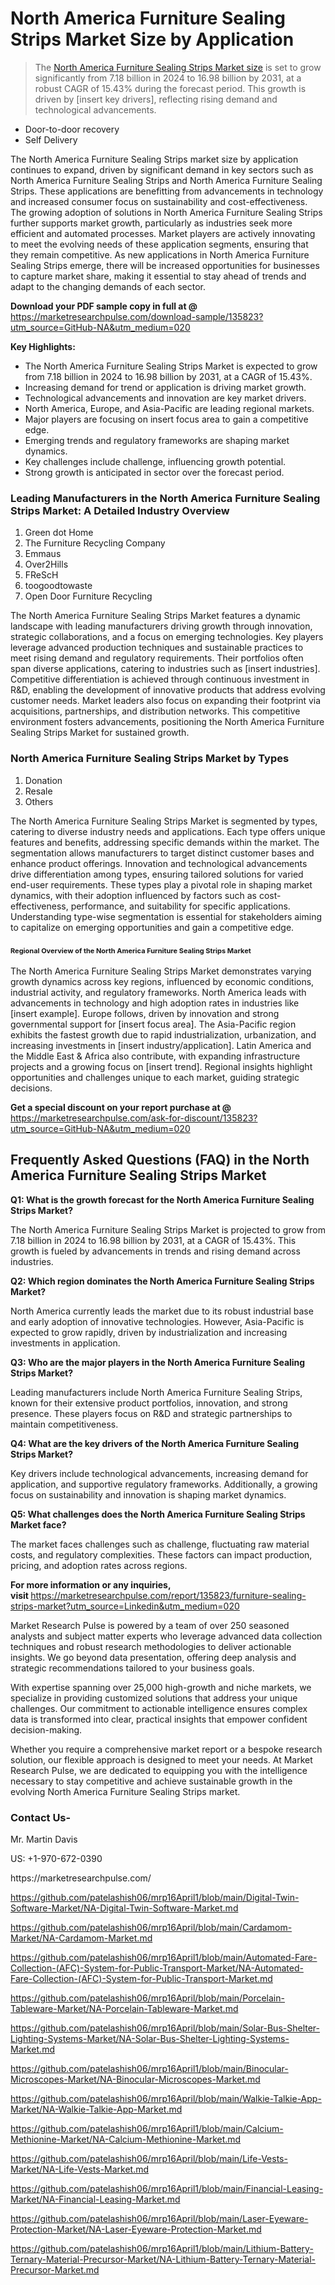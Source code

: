 <h1>North America Furniture Sealing Strips Market&nbsp;Size by Application</h1><blockquote><p>The <a href="https://marketresearchpulse.com/download-sample/135823?utm_source=GitHub-NA&amp;utm_medium=020">North America Furniture Sealing Strips Market size</a> is set to grow significantly from 7.18 billion in 2024 to 16.98 billion by 2031, at a robust CAGR of 15.43% during the forecast period. This growth is driven by [insert key drivers], reflecting rising demand and technological advancements.</p></blockquote><ul><li>Door-to-door recovery <li> Self Delivery</li></ul><p>The North America Furniture Sealing Strips market size by application continues to expand, driven by significant demand in key sectors such as North America Furniture Sealing Strips and North America Furniture Sealing Strips. These applications are benefitting from advancements in technology and increased consumer focus on sustainability and cost-effectiveness. The growing adoption of solutions in North America Furniture Sealing Strips further supports market growth, particularly as industries seek more efficient and automated processes. Market players are actively innovating to meet the evolving needs of these application segments, ensuring that they remain competitive. As new applications in North America Furniture Sealing Strips emerge, there will be increased opportunities for businesses to capture market share, making it essential to stay ahead of trends and adapt to the changing demands of each sector.</p><p><strong>Download your PDF sample copy in full at @ </strong><a href="https://marketresearchpulse.com/download-sample/135823?utm_source=GitHub-NA&amp;utm_medium=020">https://marketresearchpulse.com/download-sample/135823?utm_source=GitHub-NA&amp;utm_medium=020</a></p><p><strong>Key Highlights: </strong></p><ul><li>The North America Furniture Sealing Strips Market is expected to grow from 7.18 billion in 2024 to 16.98 billion by 2031, at a CAGR of 15.43%.</li><li>Increasing demand for trend or application is driving market growth.</li><li>Technological advancements and innovation are key market drivers.</li><li>North America, Europe, and Asia-Pacific are leading regional markets.</li><li>Major players are focusing on insert focus area to gain a competitive edge.</li><li>Emerging trends and regulatory frameworks are shaping market dynamics.</li><li>Key challenges include challenge, influencing growth potential.</li><li>Strong growth is anticipated in sector over the forecast period.</li></ul><h3>Leading Manufacturers in the North America Furniture Sealing Strips Market: A Detailed Industry Overview</h3><ol><li>Green dot Home</li><li>The Furniture Recycling Company</li><li>Emmaus</li><li>Over2Hills</li><li>FReScH</li><li>toogoodtowaste</li><li>Open Door Furniture Recycling</li></ol><div class="flex max-w-full flex-col flex-grow"><div class="min-h-8 text-message flex w-full flex-col items-end gap-2 whitespace-normal break-words [.text-message+&amp;]:mt-5" dir="auto" data-message-author-role="assistant" data-message-id="fd8432e4-4910-450d-b182-61b7bfb0a01f" data-message-model-slug="gpt-4o"><div class="flex w-full flex-col gap-1 empty:hidden first:pt-[3px]"><div class="markdown prose w-full break-words dark:prose-invert light"><p>The North America Furniture Sealing Strips Market features a dynamic landscape with leading manufacturers driving growth through innovation, strategic collaborations, and a focus on emerging technologies. Key players leverage advanced production techniques and sustainable practices to meet rising demand and regulatory requirements. Their portfolios often span diverse applications, catering to industries such as [insert industries]. Competitive differentiation is achieved through continuous investment in R&amp;D, enabling the development of innovative products that address evolving customer needs. Market leaders also focus on expanding their footprint via acquisitions, partnerships, and distribution networks. This competitive environment fosters advancements, positioning the North America Furniture Sealing Strips Market for sustained growth.</p></div></div></div></div><h3>North America Furniture Sealing Strips Market by Types</h3><ol><li>Donation <li> Resale <li> Others</li></ol><div class="flex max-w-full flex-col flex-grow"><div class="min-h-8 text-message flex w-full flex-col items-end gap-2 whitespace-normal break-words [.text-message+&amp;]:mt-5" dir="auto" data-message-author-role="assistant" data-message-id="084470be-0bb7-4664-bddf-5156b4f41249" data-message-model-slug="gpt-4o-mini"><div class="flex w-full flex-col gap-1 empty:hidden first:pt-[3px]"><div class="markdown prose w-full break-words dark:prose-invert light"><p>The North America Furniture Sealing Strips Market is segmented by types, catering to diverse industry needs and applications. Each type offers unique features and benefits, addressing specific demands within the market. The segmentation allows manufacturers to target distinct customer bases and enhance product offerings. Innovation and technological advancements drive differentiation among types, ensuring tailored solutions for varied end-user requirements. These types play a pivotal role in shaping market dynamics, with their adoption influenced by factors such as cost-effectiveness, performance, and suitability for specific applications. Understanding type-wise segmentation is essential for stakeholders aiming to capitalize on emerging opportunities and gain a competitive edge.</p></div></div></div></div><h3><span style="font-size: 11px;">Regional Overview of the North America Furniture Sealing Strips Market</span></h3><div class="flex max-w-full flex-col flex-grow"><div class="min-h-8 text-message flex w-full flex-col items-end gap-2 whitespace-normal break-words [.text-message+&amp;]:mt-5" dir="auto" data-message-author-role="assistant" data-message-id="e9038762-ce64-4e30-91c9-9bd413514231" data-message-model-slug="gpt-4o-mini"><div class="flex w-full flex-col gap-1 empty:hidden first:pt-[3px]"><div class="markdown prose w-full break-words dark:prose-invert light"><p>The North America Furniture Sealing Strips Market demonstrates varying growth dynamics across key regions, influenced by economic conditions, industrial activity, and regulatory frameworks. North America leads with advancements in technology and high adoption rates in industries like [insert example]. Europe follows, driven by innovation and strong governmental support for [insert focus area]. The Asia-Pacific region exhibits the fastest growth due to rapid industrialization, urbanization, and increasing investments in [insert industry/application]. Latin America and the Middle East &amp; Africa also contribute, with expanding infrastructure projects and a growing focus on [insert trend]. Regional insights highlight opportunities and challenges unique to each market, guiding strategic decisions.</p></div></div></div></div><p><strong>Get a special discount on your report purchase at @ </strong><a href="https://marketresearchpulse.com/ask-for-discount/135823?utm_source=GitHub-NA&amp;utm_medium=020">https://marketresearchpulse.com/ask-for-discount/135823?utm_source=GitHub-NA&amp;utm_medium=020</a></p><h2>Frequently Asked Questions (FAQ) in the North America Furniture Sealing Strips Market</h2><p><strong>Q1: What is the growth forecast for the North America Furniture Sealing Strips Market?</strong></p><p>The North America Furniture Sealing Strips Market is projected to grow from 7.18 billion in 2024 to 16.98 billion by 2031, at a CAGR of 15.43%. This growth is fueled by advancements in trends and rising demand across industries.</p><p><strong>Q2: Which region dominates the North America Furniture Sealing Strips Market?</strong></p><p>North America currently leads the market due to its robust industrial base and early adoption of innovative technologies. However, Asia-Pacific is expected to grow rapidly, driven by industrialization and increasing investments in application.</p><p><strong>Q3: Who are the major players in the North America Furniture Sealing Strips Market?</strong></p><p>Leading manufacturers include North America Furniture Sealing Strips, known for their extensive product portfolios, innovation, and strong presence. These players focus on R&amp;D and strategic partnerships to maintain competitiveness.</p><p><strong>Q4: What are the key drivers of the North America Furniture Sealing Strips Market?</strong></p><p>Key drivers include technological advancements, increasing demand for application, and supportive regulatory frameworks. Additionally, a growing focus on sustainability and innovation is shaping market dynamics.</p><p><strong>Q5: What challenges does the North America Furniture Sealing Strips Market face?</strong></p><p>The market faces challenges such as challenge, fluctuating raw material costs, and regulatory complexities. These factors can impact production, pricing, and adoption rates across regions.</p><p><strong>For more information or any inquiries, visit&nbsp;</strong><a href="https://marketresearchpulse.com/report/135823/furniture-sealing-strips-market?utm_source=Linkedin&utm_medium=020">https://marketresearchpulse.com/report/135823/furniture-sealing-strips-market?utm_source=Linkedin&utm_medium=020</a></p><p>Market Research Pulse is powered by a team of over 250 seasoned analysts and subject matter experts who leverage advanced data collection techniques and robust research methodologies to deliver actionable insights. We go beyond data presentation, offering deep analysis and strategic recommendations tailored to your business goals.</p><p>With expertise spanning over 25,000 high-growth and niche markets, we specialize in providing customized solutions that address your unique challenges. Our commitment to actionable intelligence ensures complex data is transformed into clear, practical insights that empower confident decision-making.</p><p>Whether you require a comprehensive market report or a bespoke research solution, our flexible approach is designed to meet your needs. At Market Research Pulse, we are dedicated to equipping you with the intelligence necessary to stay competitive and achieve sustainable growth in the evolving North America Furniture Sealing Strips market.</p><h3><strong>Contact Us-</strong></h3><p>Mr. Martin Davis</p><p>US: +1-970-672-0390</p><p>https://marketresearchpulse.com/</p><p><a href="https://github.com/patelashish06/mrp16April1/blob/main/Digital-Twin-Software-Market/NA-Digital-Twin-Software-Market.md">https://github.com/patelashish06/mrp16April1/blob/main/Digital-Twin-Software-Market/NA-Digital-Twin-Software-Market.md</a></p><p><a href="https://github.com/patelashish06/mrp16April/blob/main/Cardamom-Market/NA-Cardamom-Market.md">https://github.com/patelashish06/mrp16April/blob/main/Cardamom-Market/NA-Cardamom-Market.md</a></p><p><a href="https://github.com/patelashish06/mrp16April1/blob/main/Automated-Fare-Collection-(AFC)-System-for-Public-Transport-Market/NA-Automated-Fare-Collection-(AFC)-System-for-Public-Transport-Market.md">https://github.com/patelashish06/mrp16April1/blob/main/Automated-Fare-Collection-(AFC)-System-for-Public-Transport-Market/NA-Automated-Fare-Collection-(AFC)-System-for-Public-Transport-Market.md</a></p><p><a href="https://github.com/patelashish06/mrp16April/blob/main/Porcelain-Tableware-Market/NA-Porcelain-Tableware-Market.md">https://github.com/patelashish06/mrp16April/blob/main/Porcelain-Tableware-Market/NA-Porcelain-Tableware-Market.md</a></p><p><a href="https://github.com/patelashish06/mrp16April/blob/main/Solar-Bus-Shelter-Lighting-Systems-Market/NA-Solar-Bus-Shelter-Lighting-Systems-Market.md">https://github.com/patelashish06/mrp16April/blob/main/Solar-Bus-Shelter-Lighting-Systems-Market/NA-Solar-Bus-Shelter-Lighting-Systems-Market.md</a></p><p><a href="https://github.com/patelashish06/mrp16April1/blob/main/Binocular-Microscopes-Market/NA-Binocular-Microscopes-Market.md">https://github.com/patelashish06/mrp16April1/blob/main/Binocular-Microscopes-Market/NA-Binocular-Microscopes-Market.md</a></p><p><a href="https://github.com/patelashish06/mrp16April/blob/main/Walkie-Talkie-App-Market/NA-Walkie-Talkie-App-Market.md">https://github.com/patelashish06/mrp16April/blob/main/Walkie-Talkie-App-Market/NA-Walkie-Talkie-App-Market.md</a></p><p><a href="https://github.com/patelashish06/mrp16April1/blob/main/Calcium-Methionine-Market/NA-Calcium-Methionine-Market.md">https://github.com/patelashish06/mrp16April1/blob/main/Calcium-Methionine-Market/NA-Calcium-Methionine-Market.md</a></p><p><a href="https://github.com/patelashish06/mrp16April/blob/main/Life-Vests-Market/NA-Life-Vests-Market.md">https://github.com/patelashish06/mrp16April/blob/main/Life-Vests-Market/NA-Life-Vests-Market.md</a></p><p><a href="https://github.com/patelashish06/mrp16April1/blob/main/Financial-Leasing-Market/NA-Financial-Leasing-Market.md">https://github.com/patelashish06/mrp16April1/blob/main/Financial-Leasing-Market/NA-Financial-Leasing-Market.md</a></p><p><a href="https://github.com/patelashish06/mrp16April/blob/main/Laser-Eyeware-Protection-Market/NA-Laser-Eyeware-Protection-Market.md">https://github.com/patelashish06/mrp16April/blob/main/Laser-Eyeware-Protection-Market/NA-Laser-Eyeware-Protection-Market.md</a></p><p><a href="https://github.com/patelashish06/mrp16April1/blob/main/Lithium-Battery-Ternary-Material-Precursor-Market/NA-Lithium-Battery-Ternary-Material-Precursor-Market.md">https://github.com/patelashish06/mrp16April1/blob/main/Lithium-Battery-Ternary-Material-Precursor-Market/NA-Lithium-Battery-Ternary-Material-Precursor-Market.md</a></p>